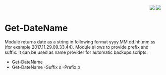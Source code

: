 <p align="right">
<img src="http://cdn.productivitytools.tech/Powershell40px.png"></img>
<img src="http://cdn.productivitytools.tech/Blog40px.png"></img>
</p>
  
 # Get-DateName
 
Module returns date as a string in following format yyyy.MM.dd.hh.mm.ss (for example 2017.11.29.09.33.44). Module allows to provide prefix and suffix. It can be used as name provider for automatic backups scripts.

 - Get-DateName
 - Get-DateName -Suffix s -Prefix p
 
